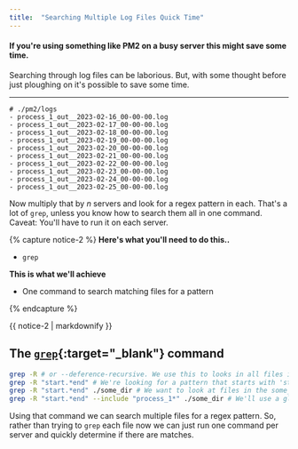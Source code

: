 ```yaml
---
title:  "Searching Multiple Log Files Quick Time"
---
```


#### If you're using something like PM2 on a busy server this might save some time.


Searching through log files can be laborious.  But, with some thought before just ploughing on it's possible to save some time.

---

```console
# ./pm2/logs
- process_1_out__2023-02-16_00-00-00.log
- process_1_out__2023-02-17_00-00-00.log
- process_1_out__2023-02-18_00-00-00.log
- process_1_out__2023-02-19_00-00-00.log
- process_1_out__2023-02-20_00-00-00.log
- process_1_out__2023-02-21_00-00-00.log
- process_1_out__2023-02-22_00-00-00.log
- process_1_out__2023-02-23_00-00-00.log
- process_1_out__2023-02-24_00-00-00.log
- process_1_out__2023-02-25_00-00-00.log
```

Now multiply that by _n_ servers and look for a regex pattern in each. That's a lot of `grep`, unless you know how to search them all in one command. Caveat: You'll have to run it on each server.

{% capture notice-2 %}
**Here's what you'll need to do this..**
* `grep`

**This is what we'll achieve**
* One command to search matching files for a pattern

{% endcapture %}

<div class="notice">{{ notice-2 | markdownify }}</div>

## The [`grep`](https://www.gnu.org/software/grep/manual/grep.html){:target="_blank"} command
```bash
grep -R # or --deference-recursive. We use this to looks in all files in the directory
grep -R "start.*end" # We're looking for a pattern that starts with 'start', followed by any number of anything, then ends in 'end'
grep -R "start.*end" ./some_dir # We want to look at files in the some_dir directory
grep -R "start.*end" --include "process_1*" ./some_dir # We'll use a glob pattern in the --include option to only look at files starting in 'process_1'
```


Using that command we can search multiple files for a regex pattern. So, rather than trying to `grep` each file now we can just run one command per server and quickly determine if there are matches.